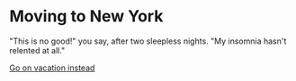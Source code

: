 # Moving to New York

"This is no good!" you say, after two sleepless nights. "My insomnia hasn't relented at all."

[Go on vacation instead](../licked-cat/vacation.md)
